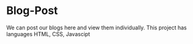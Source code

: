 # Blog-Post
We can post our blogs here and view them individually.
This project has languages HTML, CSS, Javascipt
